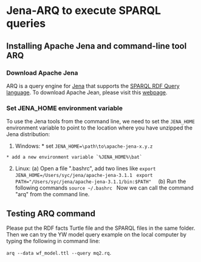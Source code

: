 # Jena-ARQ to execute SPARQL queries

## Installing Apache Jena and command-line tool ARQ

### Download Apache Jena

ARQ is a query engine for [Jena](http://jena.apache.org/) that supports the [SPARQL RDF Query language](http://www.w3.org/TR/sparql11-query/). To download Apache Jean, please visit this [webpage](https://jena.apache.org/download/index.cgi).

### Set JENA_HOME environment variable

To use the Jena tools from the command line, we need to set the `JENA_HOME` environment variable to point to the location where you have unzipped the Jena distribution:

  1. Windows:
    * set `JENA_HOME=\path\to\apache-jena-x.y.z`
    
    * add a new environment variable `%JENA_HOME%\bat`
       
  2. Linux:
    (a) Open a file ".bashrc", add two lines like
    `export JENA_HOME=/Users/syc/jena/apache-jena-3.1.1 ` 
    `export PATH="/Users/syc/jena/apache-jena-3.1.1/bin:$PATH"  `
   (b) Run the following commands
    `source ~/.bashrc `
    Now we can call the command "arq" from the command line.

## Testing ARQ command
   
Please put the RDF facts Turtle file and the SPARQL files in the same folder. Then we can try the YW model query example on the local computer by typing the following in command line:

 `arq --data wf_model.ttl --query mq2.rq`.
             
